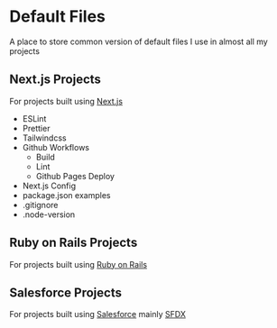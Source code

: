 # Default Files

A place to store common version of default files I use in almost all my projects

## Next.js Projects

For projects built using [Next.js](https://nextjs.org/)

- ESLint
- Prettier
- Tailwindcss
- Github Workflows
  - Build
  - Lint
  - Github Pages Deploy
- Next.js Config
- package.json examples
- .gitignore
- .node-version

## Ruby on Rails Projects

For projects built using [Ruby on Rails](https://rubyonrails.org/)


## Salesforce Projects

For projects built using [Salesforce](https://developer.salesforce.com/) mainly [SFDX](https://developer.salesforce.com/tools/sfdxcli)
